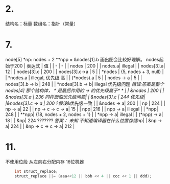 # 2.
结构名：标量
数组名：指针（常量）

# 7.
node[5]
*np: nodes + 2
**npp = &nodes[1].b
画出图会比较好理解。
nodes起始于200
| 表达式 | 值 | 
| - | - | 
| nodes |  200 |
| nodes.a|  illegal |
| nodes[3].a|  12 |
| nodes[3].c |  200 |
| nodes[3].c->a |  5 |
| *nodes |  {5, nodes + 3, null} |
| *nodes.a | illegal, 优先级.高  | 
|  (*nodes).a |  5 |
| nodes -> a | 5  |
| nodes[3].b -> b | 248  |
| \*nodes[3].b -> b| illegal 优先级问题 *错误:答案是整个nodes[4] 那个结构体， \* 是最后作用的  -> 的优先级高于\* * |
| &nodes | 200 |
| &nodes[3].a | 236 同样面临优先级问题|
| &nodes[3].c | 244 优先级|
|&nodes[3].c -> a | 200 ?假设*&优先级一致  |
| &nodes -> a| 200 |
| np |  224 |
| np -> a| 22 |
| np -> c -> c -> a| 15 |
| npp| 216 |
| npp -> a| illegal |
| *npp| 248 |
| **npp| {18, nodes + 2, nodes + 1} |
| *npp -> a| illegal |
| (*npp) -> a| 18 |
| &np|  224 ??????? *答案： 未知 不知道编译器在什么位置存储np*|
| &np -> a| 224 |
| &np -> c -> c -> a|  212 |


# 11.
不使用位段
从左向右分配内存 
16位机器
```c
    int struct_replace;
    struct_replace ||= (aaa<<12 || bbb << 4 || ccc << 1 || ddd);
```
